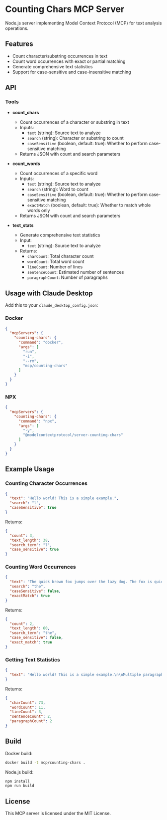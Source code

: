 # Counting Chars MCP Server

Node.js server implementing Model Context Protocol (MCP) for text analysis operations.

## Features

- Count character/substring occurrences in text
- Count word occurrences with exact or partial matching
- Generate comprehensive text statistics
- Support for case-sensitive and case-insensitive matching

## API

### Tools

- **count_chars**
  - Count occurrences of a character or substring in text
  - Inputs:
    - `text` (string): Source text to analyze
    - `search` (string): Character or substring to count
    - `caseSensitive` (boolean, default: true): Whether to perform case-sensitive matching
  - Returns JSON with count and search parameters

- **count_words**
  - Count occurrences of a specific word
  - Inputs:
    - `text` (string): Source text to analyze
    - `search` (string): Word to count
    - `caseSensitive` (boolean, default: true): Whether to perform case-sensitive matching
    - `exactMatch` (boolean, default: true): Whether to match whole words only
  - Returns JSON with count and search parameters

- **text_stats**
  - Generate comprehensive text statistics
  - Input:
    - `text` (string): Source text to analyze
  - Returns:
    - `charCount`: Total character count
    - `wordCount`: Total word count
    - `lineCount`: Number of lines
    - `sentenceCount`: Estimated number of sentences
    - `paragraphCount`: Number of paragraphs

## Usage with Claude Desktop

Add this to your `claude_desktop_config.json`:

### Docker

```json
{
  "mcpServers": {
    "counting-chars": {
      "command": "docker",
      "args": [
        "run",
        "-i",
        "--rm",
        "mcp/counting-chars"
      ]
    }
  }
}
```

### NPX

```json
{
  "mcpServers": {
    "counting-chars": {
      "command": "npx",
      "args": [
        "-y",
        "@modelcontextprotocol/server-counting-chars"
      ]
    }
  }
}
```

## Example Usage

### Counting Character Occurrences

```json
{
  "text": "Hello world! This is a simple example.",
  "search": "l",
  "caseSensitive": true
}
```

Returns:
```json
{
  "count": 3,
  "text_length": 38,
  "search_term": "l",
  "case_sensitive": true
}
```

### Counting Word Occurrences

```json
{
  "text": "The quick brown fox jumps over the lazy dog. The fox is quick.",
  "search": "the",
  "caseSensitive": false,
  "exactMatch": true
}
```

Returns:
```json
{
  "count": 2,
  "text_length": 60,
  "search_term": "the",
  "case_sensitive": false,
  "exact_match": true
}
```

### Getting Text Statistics

```json
{
  "text": "Hello world! This is a simple example.\n\nMultiple paragraphs are supported."
}
```

Returns:
```json
{
  "charCount": 73,
  "wordCount": 11,
  "lineCount": 3,
  "sentenceCount": 2,
  "paragraphCount": 2
}
```

## Build

Docker build:

```bash
docker build -t mcp/counting-chars .
```

Node.js build:

```bash
npm install
npm run build
```

## License

This MCP server is licensed under the MIT License.
